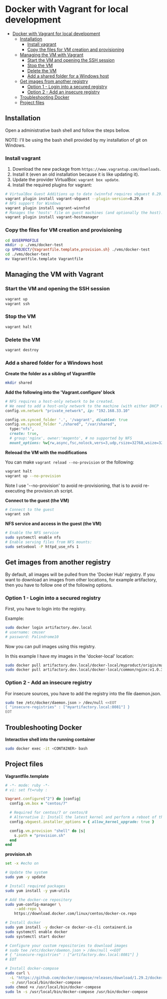 # Docker with Vagrant for local development

- [Docker with Vagrant for local development](#docker-with-vagrant-for-local-development)
  - [Installation](#installation)
    - [Install vagrant](#install-vagrant)
    - [Copy the files for VM creation and provisioning](#copy-the-files-for-vm-creation-and-provisioning)
  - [Managing the VM with Vagrant](#managing-the-vm-with-vagrant)
    - [Start the VM and opening the SSH session](#start-the-vm-and-opening-the-ssh-session)
    - [Stop the VM](#stop-the-vm)
    - [Delete the VM](#delete-the-vm)
    - [Add a shared folder for a Windows host](#add-a-shared-folder-for-a-windows-host)
  - [Get images from another registry](#get-images-from-another-registry)
    - [Option 1 - Login into a secured registry](#option-1---login-into-a-secured-registry)
    - [Option 2 - Add an insecure registry](#option-2---add-an-insecure-registry)
  - [Troubleshooting Docker](#troubleshooting-docker)
  - [Project files](#project-files)

## Installation

Open a administrative bash shell and follow the steps bellow.

NOTE: I'll be using the bash shell provided by my installation of git on Windows.

### Install vagrant

1. Download the new package from `https://www.vagrantup.com/downloads`.
2. Install it (even an old installation because it is like updating it).
3. Update the provider VirtualBox: `vagrant box update`.
4. Install the required plugins for vagrant:
```sh
# VirtualBox Guest Additions up to date (winnfsd requires vbguest 0.29.0)
vagrant plugin install vagrant-vbguest --plugin-version=0.29.0
# NFS support for Windows
vagrant plugin install vagrant-winnfsd
# Manages the 'hosts' file on guest machines (and optionally the host).
vagrant plugin install vagrant-hostmanager
```

### Copy the files for VM creation and provisioning

```sh
cd $USERPROFILE
mkdir -p ./vms/docker-test
cp $PROJECT/{Vagrantfile.template,provision.sh} ./vms/docker-test
cd ./vms/docker-test
mv Vagrantfile.template Vagrantfile
```

## Managing the VM with Vagrant

### Start the VM and opening the SSH session

```sh
vagrant up
vagrant ssh
```

### Stop the VM

```sh
vagrant halt
```

### Delete the VM

```sh
vagrant destroy
```

### Add a shared folder for a Windows host

**Create the folder as a sibling of Vagrantfile**

```sh
mkdir shared
```

**Add the following into the 'Vagrant.configure' block**

```ruby
# NFS requires a host-only network to be created.
# We need to add a host-only network to the machine (with either DHCP or a static IP) for NFS to work.
config.vm.network "private_network", ip: "192.168.33.10"

config.vm.synced_folder '.', '/vagrant', disabled: true
config.vm.synced_folder "./shared", "/var/shared",
  type:"nfs",
  create: true,
  # group:'nginx', owner:'magento', # no supported by NFS
  mount_options: %w{rw,async,fsc,nolock,vers=3,udp,rsize=32768,wsize=32768,hard,noatime,actimeo=2}
```

**Releoad the VM with the modifications**

You can make `vagrant reload --no-provision` or the following:

```sh
vagrant halt
vagrant up --no-provision
```

Note I use '--no-provision' to avoid re-provisioning, that is to avoid re-executing the provision.sh script.

**Connect to the guest (the VM)**

```sh
# Connect to the guest
vagrant ssh
```

**NFS service and access in the guest (the VM)**

```sh
# Enable the NFS service
sudo systemctl enable nfs
# Enable serving files from NFS mounts:
sudo setsebool -P httpd_use_nfs 1
```

## Get images from another registry

By default, all images will be pulled from  the 'Docker Hub' registry. If you want to download an images from other locations, for example artifactory, then you have to follow one of the following options.

### Option 1 - Login into a secured registry

First, you have to login into the registry.

Example:

```sh
sudo docker login artifactory.dev.local
# username: cmuser
# password: Palindrome10
```

Now you can pull images using this registry.

In this example I have my images in the 'docker-local' location:

```sh
sudo docker pull artifactory.dev.local/docker-local/myproduct/origin/master/myproduct:latest
sudo docker pull artifactory.dev.local/docker-local/common/nginx:v1.0.3.BUILD-1
```

### Option 2 - Add an insecure registry

For insecure sources, you have to add the registry into the file daemon.json.

```sh
sudo tee /etc/docker/daemon.json > /dev/null <<EOT
{ "insecure-registries" : ["myartifactory.local:8081"] }
EOT
```

## Troubleshooting Docker

**Interactive shell into the running container**

```sh
sudo docker exec -it <CONTAINER> bash
```

## Project files

**Vagrantfile.template**

```ruby
# -*- mode: ruby -*-
# vi: set ft=ruby :

Vagrant.configure("2") do |config|
  config.vm.box = "centos/7"

  # Required for centos/7 or centos/8
  # Alternative 1: Install the latest kernel and perform a reboot of the Vagrant VM before continuing the provisioning.
  config.vbguest.installer_options = { allow_kernel_upgrade: true }

  config.vm.provision "shell" do |s|
    s.path = "provision.sh"
  end
end
```

**provision.sh**

```sh
set -x #echo on

# Update the system
sudo yum -y update

# Install required packages
sudo yum install -y yum-utils

# Add the docker-ce repository
sudo yum-config-manager \
    --add-repo \
    https://download.docker.com/linux/centos/docker-ce.repo

# Install docker
sudo yum install -y docker-ce docker-ce-cli containerd.io
sudo systemctl enable docker
sudo systemctl start docker

# Configure your custom repositories to download images
# sudo tee /etc/docker/daemon.json > /dev/null <<EOT
# { "insecure-registries" : ["artifactory.dev.local:8081"] }
# EOT

# Install docker-compose
sudo curl \
  -L "https://github.com/docker/compose/releases/download/1.29.2/docker-compose-$(uname -s)-$(uname -m)" \
  -o /usr/local/bin/docker-compose
sudo chmod +x /usr/local/bin/docker-compose
sudo ln -s /usr/local/bin/docker-compose /usr/bin/docker-compose
```
